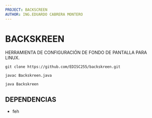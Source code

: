 ```yaml
---
PROJECT: BACKSCREEN
AUTHOR: ING.EDUARDO CABRERA MONTERO
---
```

# BACKSKREEN

HERRAMIENTA DE CONFIGURACIÓN DE FONDO DE PANTALLA PARA LINUX.

```console
git clone https://github.com/EDISC255/backskreen.git
```

```console
javac Backskreen.java
```

```console
java Backskreen
```

## DEPENDENCIAS

* feh
